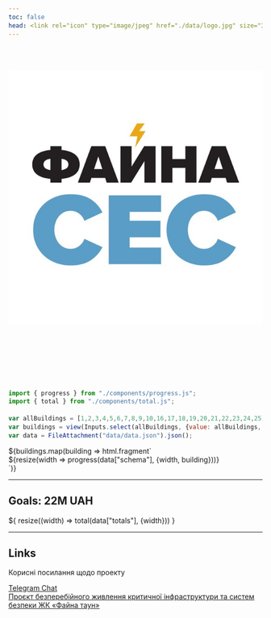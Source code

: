 ```yaml
---
toc: false
head: <link rel="icon" type="image/jpeg" href="./data/logo.jpg" size="32x32">
---
```


<div class="title">
  <img src="./data/logo.jpg" alt="ФайнаСЕС">
</div>


```js
import { progress } from "./components/progress.js";
import { total } from "./components/total.js";

var allBuildings = [1,2,3,4,5,6,7,8,9,10,16,17,18,19,20,21,22,23,24,25];
var buildings = view(Inputs.select(allBuildings, {value: allBuildings, multiple: true, label: "Buildings"}));
var data = FileAttachment("data/data.json").json();
```

<div class="grid grid-cols-1">
  ${buildings.map(building => html.fragment`<div class="card">${resize(width => progress(data["schema"], {width, building}))}</div>`)}
</div>

---

## Goals: 22M UAH

<div class="grid grid-cols-1">
  <div class="card">
${
  resize((width) => total(data["totals"], {width}))
}
  </div>
</div>


---

## Links

Корисні посилання щодо проекту

<div class="grid grid-cols-2">
  <div class="card">
    <a href="https://t.me/c/2219771592/1">Telegram Chat</a>
  </div>
  <div class="card">
    <a href="https://docs.google.com/document/d/1bZEXS3u3kGHiLygIG0eEB0hI2osS925WtJZBeQJl2iI/edit">Проєкт безперебійного живлення критичної інфраструктури та систем безпеки ЖК «Файна таун»</a>
  </div>
</div>

<style>

.title {
  display: flex;
  flex-direction: column;
  align-items: center;
  font-family: var(--sans-serif);
  margin: 4rem 0 8rem;
  text-wrap: balance;
  text-align: center;
}

.title h1 {
  margin: 1rem 0;
  padding: 1rem 0;
  max-width: none;
  font-size: 14vw;
  font-weight: 900;
  line-height: 1;
  background: linear-gradient(30deg, var(--theme-foreground-focus), currentColor);
  -webkit-background-clip: text;
  -webkit-text-fill-color: transparent;
  background-clip: text;
}

.title h2 {
  margin: 0;
  max-width: 34em;
  font-size: 20px;
  font-style: initial;
  font-weight: 500;
  line-height: 1.5;
  color: var(--theme-foreground-muted);
}

@media (min-width: 640px) {
  .title h1 {
    font-size: 90px;
  }
}

</style>
